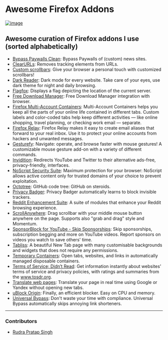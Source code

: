 # Awesome Firefox Addons

[![image](https://user-images.githubusercontent.com/54220235/133907123-3e22c337-1b2b-4e65-80f0-7e242711cdbf.png) ](https://addons.mozilla.org)

## Awesome curation of Firefox addons I use (sorted alphabetically)

- [Bypass Paywalls Clean](https://addons.mozilla.org/en-US/firefox/addon/bypass-paywalls-clean/):
  Bypass Paywalls of (custom) news sites.
- [ClearURLs](https://addons.mozilla.org/en-US/firefox/addon/clearurls/):
  Removes tracking elements from URLs.
- [Custom scrollbars](https://addons.mozilla.org/en-US/firefox/addon/custom-scrollbars/):
  Give your browser a personal touch with customized scrollbars!
- [Dark Reader](https://addons.mozilla.org/en-US/firefox/addon/darkreader/):
  Dark mode for every website. Take care of your eyes, use dark theme for night
  and daily browsing.
- [Flagfox](https://addons.mozilla.org/en-US/firefox/addon/flagfox/): Displays a
  flag depicting the location of the current server.
- [Free Download Manager](https://addons.mozilla.org/en-US/firefox/addon/free-download-manager-addon/):
  Free Download Manager integration with browser.
- [Firefox Multi-Account Containers](https://addons.mozilla.org/en-US/firefox/addon/multi-account-containers/):
  Multi-Account Containers helps you keep all the parts of your online life
  contained in different tabs. Custom labels and color-coded tabs help keep
  different activities — like online shopping, travel planning, or checking work
  email — separate.
- [Firefox Relay](https://addons.mozilla.org/en-US/firefox/addon/private-relay/):
  Firefox Relay makes it easy to create email aliases that forward to your real
  inbox. Use it to protect your online accounts from hackers and unwanted
  messages.
- [Gesturefy](https://addons.mozilla.org/en-US/firefox/addon/gesturefy/):
  Navigate: operate, and browse faster with mouse gestures! A customizable mouse
  gesture add-on with a variety of different commands.
- [Invidition](https://addons.mozilla.org/en-US/firefox/addon/invidition/):
  Redirects YouTube and Twitter to their alternative ads-free, privacy-friendly,
  interfaces.
- [NoScript Security Suite](https://addons.mozilla.org/en-US/firefox/addon/noscript/):
  Maximum protection for your browser: NoScript allows active content only for
  trusted domains of your choice to prevent exploitation.
- [Octotree](https://addons.mozilla.org/en-US/firefox/addon/octotree/): GitHub
  code tree: GitHub on steroids.
- [Privacy Badger](https://addons.mozilla.org/en-US/firefox/addon/privacy-badger17/):
  Privacy Badger automatically learns to block invisible trackers.
- [Reddit Enhancement Suite](https://addons.mozilla.org/en-US/firefox/addon/reddit-enhancement-suite/):
  A suite of modules that enhance your Reddit browsing experience.
- [ScrollAnywhere](https://addons.mozilla.org/en-US/firefox/addon/scroll_anywhere/):
  Drag scrollbar with your middle mouse button anywhere on the page. Supports
  also "grab and drag" style and Momentum.
- [SponsorBlock for YouTube - Skip Sponsorships](https://addons.mozilla.org/en-US/firefox/addon/sponsorblock/?utm_source=addons.mozilla.org&utm_medium=referral&utm_content=homepage-primary-hero):
  Skip sponsorships, subscription begging and more on YouTube videos. Report
  sponsors on videos you watch to save others' time.
- [Tabliss](https://addons.mozilla.org/en-US/firefox/addon/tabliss/): A
  beautiful New Tab page with many customisable backgrounds and widgets that
  does not require any permissions.
- [Temporary Containers](https://addons.mozilla.org/en-US/firefox/addon/temporary-containers/):
  Open tabs, websites, and links in automatically managed disposable containers.
- [Terms of Service; Didn’t Read](https://addons.mozilla.org/en-US/firefox/addon/terms-of-service-didnt-read/):
  Get information instantly about websites' terms of service and privacy
  policies, with ratings and summaries from the www.tosdr.org.
- [Translate web pages](https://addons.mozilla.org/en-US/firefox/addon/traduzir-paginas-web/):
  Translate your page in real time using Google or Yandex without opening new
  tabs.
- [uBlock Origin](https://addons.mozilla.org/en-US/firefox/addon/ublock-origin/):
  Finally, an efficient blocker. Easy on CPU and memory.
- [Universal Bypass](https://addons.mozilla.org/en-US/firefox/addon/universal-bypass/):
  Don't waste your time with compliance. Universal Bypass automatically skips
  annoying link shorteners.

---

### Contributors

- [Rudra Pratap Singh](https://github.com/royalturd)
